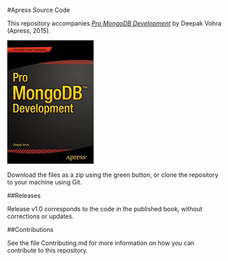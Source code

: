 #Apress Source Code

This repository accompanies [*Pro MongoDB Development*](http://www.apress.com/9781484215999) by Deepak Vohra (Apress, 2015).

![Cover image](9781484215999.jpg)

Download the files as a zip using the green button, or clone the repository to your machine using Git.

##Releases

Release v1.0 corresponds to the code in the published book, without corrections or updates.

##Contributions

See the file Contributing.md for more information on how you can contribute to this repository.
